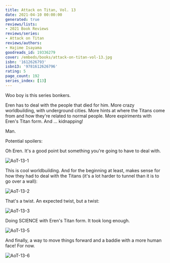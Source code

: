 ```yaml
---
title: Attack on Titan, Vol. 13
date: 2021-04-10 00:00:00
generated: true
reviews/lists:
- 2021 Book Reviews
reviews/series:
- Attack on Titan
reviews/authors:
- Hajime Isayama
goodreads_id: 19336279
cover: /embeds/books/attack-on-titan-vol-13.jpg
isbn: '1612626793'
isbn13: '9781612626796'
rating: 5
page_count: 192
series_index: [13]
---
```

Woo boy is this series bonkers.  

Eren has to deal with the people that died for him. More crazy worldbuilding, with underground cities. More hints at where the Titans come from and how they're related to normal people. More expiriments with Eren's Titan form. And ... kidnapping!  

<!--more-->

Man.  

Potential spoilers:  

Oh Eren. It's a good point but something you're going to have to deal with.  

![AoT-13-1](/embeds/books/attachments/aot-13-1.png)  

This is cool worldbuilding. And for the beginning at least, makes sense for how they had to deal with the Titans (it's a lot harder to tunnel than it is to go over a wall):  

![AoT-13-2](/embeds/books/attachments/aot-13-2.png)  

That's a twist. An expected twist, but a twist:  

![AoT-13-3](/embeds/books/attachments/aot-13-3.png)  

Doing SCIENCE with Eren's Titan form. It took long enough.  

![AoT-13-5](/embeds/books/attachments/aot-13-5.png)  

And finally, a way to move things forward and a baddie with a more human face! For now.  

![AoT-13-6](/embeds/books/attachments/aot-13-6.png)